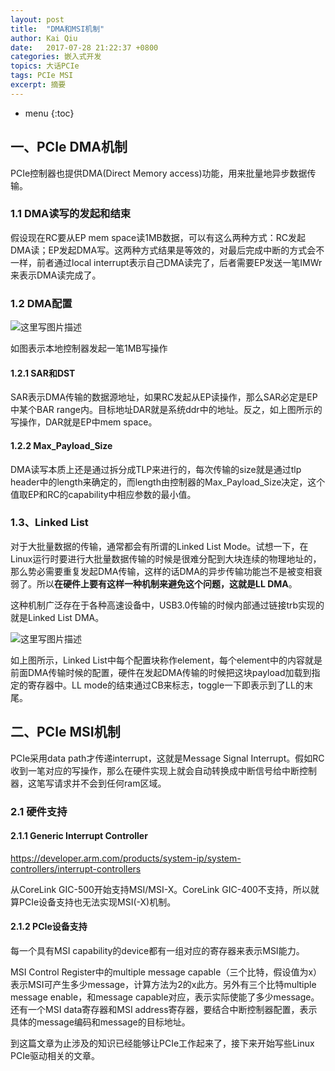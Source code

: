 ```yaml
---
layout: post
title:  "DMA和MSI机制"
author: Kai Qiu
date:   2017-07-28 21:22:37 +0800
categories: 嵌入式开发
topics: 大话PCIe
tags: PCIe MSI
excerpt: 摘要
---
```


* menu
{:toc}

## 一、PCIe DMA机制

PCIe控制器也提供DMA(Direct Memory access)功能，用来批量地异步数据传输。

### 1.1 DMA读写的发起和结束

假设现在RC要从EP mem space读1MB数据，可以有这么两种方式：RC发起DMA读；EP发起DMA写。这两种方式结果是等效的，对最后完成中断的方式会不一样，前者通过local interrupt表示自己DMA读完了，后者需要EP发送一笔IMWr来表示DMA读完成了。

### 1.2 DMA配置

![这里写图片描述](http://img.blog.csdn.net/20170728004106267?watermark/2/text/aHR0cDovL2Jsb2cuY3Nkbi5uZXQvYWJjYW11cw==/font/5a6L5L2T/fontsize/400/fill/I0JBQkFCMA==/dissolve/70/gravity/SouthEast)

如图表示本地控制器发起一笔1MB写操作

#### 1.2.1 SAR和DST

SAR表示DMA传输的数据源地址，如果RC发起从EP读操作，那么SAR必定是EP中某个BAR range内。目标地址DAR就是系统ddr中的地址。反之，如上图所示的写操作，DAR就是EP中mem space。

#### 1.2.2 Max_Payload_Size
DMA读写本质上还是通过拆分成TLP来进行的，每次传输的size就是通过tlp header中的length来确定的，而length由控制器的Max_Payload_Size决定，这个值取EP和RC的capability中相应参数的最小值。

### 1.3、Linked List

对于大批量数据的传输，通常都会有所谓的Linked List Mode。试想一下，在Linux运行时要进行大批量数据传输的时候是很难分配到大块连续的物理地址的，那么势必需要重复发起DMA传输，这样的话DMA的异步传输功能岂不是被变相衰弱了。所以**在硬件上要有这样一种机制来避免这个问题，这就是LL DMA**。

这种机制广泛存在于各种高速设备中，USB3.0传输的时候内部通过链接trb实现的就是Linked List DMA。

![这里写图片描述](http://img.blog.csdn.net/20170728084932701?watermark/2/text/aHR0cDovL2Jsb2cuY3Nkbi5uZXQvYWJjYW11cw==/font/5a6L5L2T/fontsize/400/fill/I0JBQkFCMA==/dissolve/70/gravity/SouthEast)

如上图所示，Linked List中每个配置块称作element，每个element中的内容就是前面DMA传输时候的配置，硬件在发起DMA传输的时候把这块payload加载到指定的寄存器中。LL mode的结束通过CB来标志，toggle一下即表示到了LL的末尾。

## 二、PCIe MSI机制

PCIe采用data path才传递interrupt，这就是Message Signal Interrupt。假如RC收到一笔对应的写操作，那么在硬件实现上就会自动转换成中断信号给中断控制器，这笔写请求并不会到任何ram区域。

### 2.1 硬件支持

#### 2.1.1 Generic Interrupt Controller

https://developer.arm.com/products/system-ip/system-controllers/interrupt-controllers

从CoreLink GIC-500开始支持MSI/MSI-X。CoreLink GIC-400不支持，所以就算PCIe设备支持也无法实现MSI(-X)机制。

#### 2.1.2 PCIe设备支持

每一个具有MSI capability的device都有一组对应的寄存器来表示MSI能力。

MSI Control Register中的multiple message capable（三个比特，假设值为x）表示MSI可产生多少message，计算方法为2的x此方。另外有三个比特multiple message enable，和message capable对应，表示实际使能了多少message。还有一个MSI data寄存器和MSI address寄存器，要结合中断控制器配置，表示具体的message编码和message的目标地址。

到这篇文章为止涉及的知识已经能够让PCIe工作起来了，接下来开始写些Linux PCIe驱动相关的文章。